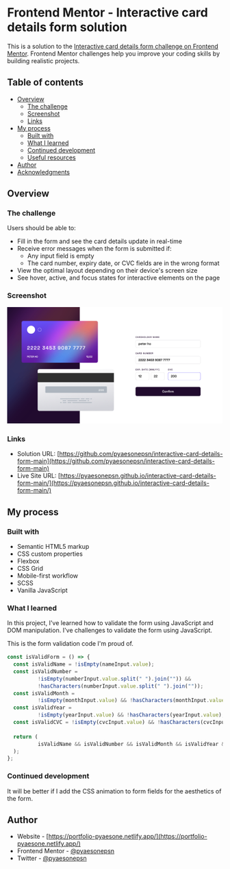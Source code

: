 # Frontend Mentor - Interactive card details form solution

This is a solution to the [Interactive card details form challenge on Frontend Mentor](https://www.frontendmentor.io/challenges/interactive-card-details-form-XpS8cKZDWw). Frontend Mentor challenges help you improve your coding skills by building realistic projects. 

## Table of contents

- [Overview](#overview)
  - [The challenge](#the-challenge)
  - [Screenshot](#screenshot)
  - [Links](#links)
- [My process](#my-process)
  - [Built with](#built-with)
  - [What I learned](#what-i-learned)
  - [Continued development](#continued-development)
  - [Useful resources](#useful-resources)
- [Author](#author)
- [Acknowledgments](#acknowledgments)

## Overview

### The challenge

Users should be able to:

- Fill in the form and see the card details update in real-time
- Receive error messages when the form is submitted if:
  - Any input field is empty
  - The card number, expiry date, or CVC fields are in the wrong format
- View the optimal layout depending on their device's screen size
- See hover, active, and focus states for interactive elements on the page

### Screenshot

![](images/result.png)

### Links

- Solution URL: [https://github.com/pyaesonepsn/interactive-card-details-form-main](https://github.com/pyaesonepsn/interactive-card-details-form-main)
- Live Site URL: [https://pyaesonepsn.github.io/interactive-card-details-form-main/](https://pyaesonepsn.github.io/interactive-card-details-form-main/)

## My process

### Built with

- Semantic HTML5 markup
- CSS custom properties
- Flexbox
- CSS Grid
- Mobile-first workflow
- SCSS
- Vanilla JavaScript


### What I learned

In this project, I've learned how to validate the form using JavaScript and DOM manipulation.
I've challenges to validate the form using JavaScript.

This is the form validation code I'm proud of.
```js
const isValidForm = () => {
  const isValidName = !isEmpty(nameInput.value);
  const isValidNumber =
          !isEmpty(numberInput.value.split(" ").join("")) &&
          !hasCharacters(numberInput.value.split(" ").join(""));
  const isValidMonth =
          !isEmpty(monthInput.value) && !hasCharacters(monthInput.value);
  const isValidYear =
          !isEmpty(yearInput.value) && !hasCharacters(yearInput.value);
  const isValidCVC = !isEmpty(cvcInput.value) && !hasCharacters(cvcInput.value);

  return (
          isValidName && isValidNumber && isValidMonth && isValidYear && isValidCVC
  );
};
```

### Continued development

It will be better if I add the CSS animation to form fields for the aesthetics of the form.

## Author

- Website - [https://portfolio-pyaesone.netlify.app/](https://portfolio-pyaesone.netlify.app/)
- Frontend Mentor - [@pyaesonepsn](https://www.frontendmentor.io/profile/pyaesonepsn)
- Twitter - [@pyaesonepsn](https://www.twitter.com/pyaesonepsn)
